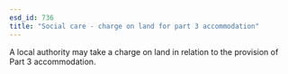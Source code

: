 ```yaml
---
esd_id: 736
title: "Social care - charge on land for part 3 accommodation"
---
```


A local authority may take a charge on land in relation to the provision of Part 3 accommodation.

